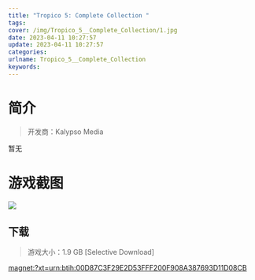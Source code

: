 ```yaml
---
title: "Tropico 5: Complete Collection "
tags: 
cover: /img/Tropico_5__Complete_Collection/1.jpg
date: 2023-04-11 10:27:57
update: 2023-04-11 10:27:57
categories: 
urlname: Tropico_5__Complete_Collection
keywords: 
---
```

# 简介

> 开发商：Kalypso Media

暂无

# 游戏截图

![](/img/Tropico_5__Complete_Collection/2.jpg)


## 下载

> 游戏大小：1.9 GB [Selective Download]

[magnet:?xt=urn:btih:00D87C3F29E2D53FFF200F908A387693D11D08CB](magnet:?xt=urn:btih:00D87C3F29E2D53FFF200F908A387693D11D08CB)